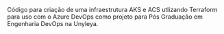 Código para criação de uma infraestrutura AKS e ACS utlizando Terraform para uso com o Azure DevOps como projeto para Pós Graduação em Engenharia DevOps na Unyleya.
